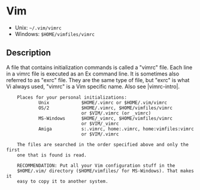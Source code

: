 # Vim

- Unix: `~/.vim/vimrc`
- Windows: `$HOME/vimfiles/vimrc`

## Description

A file that contains initialization commands is called a "vimrc" file.
Each line in a vimrc file is executed as an Ex command line. It is
sometimes also referred to as "exrc" file. They are the same type of
file, but "exrc" is what Vi always used, "vimrc" is a Vim specific
name. Also see |vimrc-intro|.

        Places for your personal initializations:
                Unix            $HOME/.vimrc or $HOME/.vim/vimrc
                OS/2            $HOME/.vimrc, $HOME/vimfiles/vimrc
                                or $VIM/.vimrc (or _vimrc)
                MS-Windows      $HOME/_vimrc, $HOME/vimfiles/vimrc
                                or $VIM/_vimrc
                Amiga           s:.vimrc, home:.vimrc, home:vimfiles:vimrc
                                or $VIM/.vimrc

        The files are searched in the order specified above and only the first
        one that is found is read.

        RECOMMENDATION: Put all your Vim configuration stuff in the
        $HOME/.vim/ directory ($HOME/vimfiles/ for MS-Windows). That makes it
        easy to copy it to another system.
